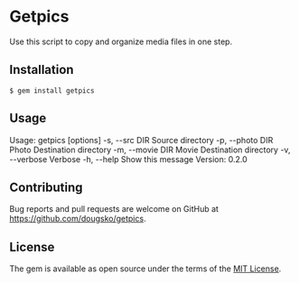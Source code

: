 # Getpics

Use this script to copy and organize media files in one step.

## Installation

    $ gem install getpics

## Usage

Usage: getpics [options]
    -s, --src DIR                    Source directory
    -p, --photo DIR                  Photo Destination directory
    -m, --movie DIR                  Movie Destination directory
    -v, --verbose                    Verbose
    -h, --help                       Show this message
Version: 0.2.0

## Contributing

Bug reports and pull requests are welcome on GitHub at https://github.com/dougsko/getpics.

## License

The gem is available as open source under the terms of the [MIT License](http://opensource.org/licenses/MIT).
